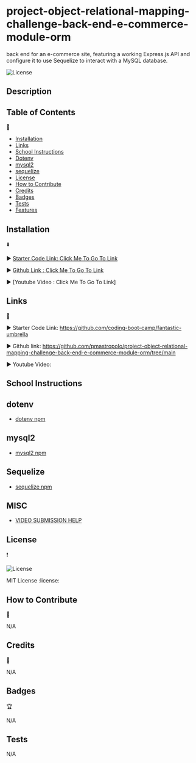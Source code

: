 # project-object-relational-mapping-challenge-back-end-e-commerce-module-orm
 back end for an e-commerce site, featuring a working Express.js API and configure it to use Sequelize to interact with a MySQL database.

 ![License](https://img.shields.io/badge/license-MIT-pink.svg?style=for-the-badge)

## Description


## Table of Contents

:bookmark_tabs:

- [Installation](#installation)
- [Links](#links)
- [School Instructions](#school-instructions)
- [Dotenv](#dotenv)
- [mysql2](#mysql2)
- [sequelize](#sequelize)
- [License](#license)
- [How to Contribute](#how-to-contribute)
- [Credits](#credits)
- [Badges](#badges)
- [Tests](#tests)
- [Features](#features)

## Installation

:arrow_down:

:arrow_forward: [Starter Code Link: Click Me To Go To Link](https://github.com/coding-boot-camp/fantastic-umbrella)

:arrow_forward: [Github Link : Click Me To Go To Link](https://github.com/pmastropolo/project-object-relational-mapping-challenge-back-end-e-commerce-module-orm/tree/main)

:arrow_forward: [Youtube Video : Click Me To Go To Link]

## Links

:open_file_folder:

:arrow_forward: Starter Code Link: https://github.com/coding-boot-camp/fantastic-umbrella

:arrow_forward: Github link: https://github.com/pmastropolo/project-object-relational-mapping-challenge-back-end-e-commerce-module-orm/tree/main

:arrow_forward: Youtube Video: 

## School Instructions

## dotenv

- [dotenv npm](https://www.npmjs.com/package/dotenv)

## mysql2

- [mysql2 npm](https://www.npmjs.com/package/mysql2)

## Sequelize

- [sequelize npm](https://www.npmjs.com/package/sequelize)

## MISC

- [VIDEO SUBMISSION HELP](https://coding-boot-camp.github.io/full-stack/computer-literacy/video-submission-guide)

## License

:heavy_exclamation_mark:

![License](https://img.shields.io/badge/license-MIT-pink.svg?style=for-the-badge)

MIT License :license:

## How to Contribute

:tada:

N/A

## Credits

:name_badge:

N/A

## Badges

:trophy:

N/A

## Tests

N/A

